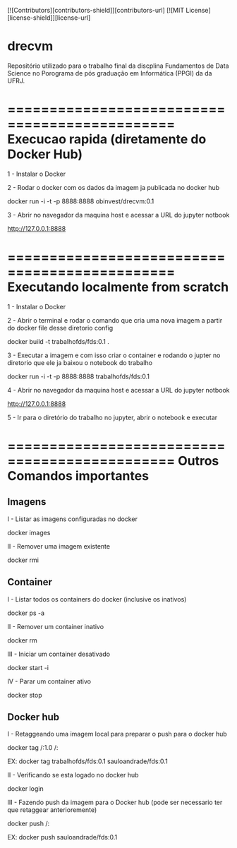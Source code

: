 [![Contributors][contributors-shield]][contributors-url]
[![MIT License][license-shield]][license-url]

# drecvm
Repositório utilizado para o trabalho final da discplina Fundamentos de Data Science no Porograma de pós graduação em Informática (PPGI) da da UFRJ. 

==============================================
Execucao rapida (diretamente do Docker Hub)
==============================================
1 - Instalar o Docker

2 - Rodar o docker com os dados da imagem ja publicada no docker hub

docker run -i -t -p 8888:8888 obinvest/drecvm:0.1

3 - Abrir no navegador da maquina host e acessar a URL do jupyter notbook

http://127.0.0.1:8888

==============================================
Executando localmente from scratch
==============================================

1 - Instalar o Docker

2 - Abrir o terminal e rodar o comando que cria uma nova imagem a partir do docker file desse diretorio config
    
docker build -t trabalhofds/fds:0.1 .
    
3 - Executar a imagem e com isso criar o container e rodando o jupter no diretorio que ele ja baixou o notebook do trabalho

docker run -i -t -p 8888:8888 trabalhofds/fds:0.1 

4 - Abrir no navegador da maquina host e acessar a URL do jupyter notbook

http://127.0.0.1:8888

5 - Ir para o diretório do trabalho no jupyter, abrir o notebook e executar

==============================================
Outros Comandos importantes
==============================================

Imagens
-----------
I - Listar as imagens configuradas no docker

docker images

II - Remover uma imagem existente

docker rmi <ID-IMAGEM>

Container
-----------
I - Listar todos os containers do docker (inclusive os inativos)

docker ps -a

II - Remover um container inativo

docker rm <ID-CONTAINER>

III - Iniciar um container desativado

docker start -i <ID-CONTAINER>

IV - Parar um container ativo

docker stop <ID-CONTAINER>

Docker hub
-----------
I - Retaggeando uma imagem local para preparar o push para o docker hub

docker tag <USER-LOCAL>/<NOME-LOCA>:<TAG-LOCAL>1.0 <DOCKE-USER>/<REPOSITORIO>:<TAG>

EX: docker tag trabalhofds/fds:0.1 sauloandrade/fds:0.1

II - Verificando se esta logado no docker hub

docker login

III - Fazendo push da imagem para o Docker hub (pode ser necessario ter que retaggear anterioremente) 

docker push <DOCKE-USER>/<REPOSITORIO>:<TAG>

EX: docker push sauloandrade/fds:0.1
